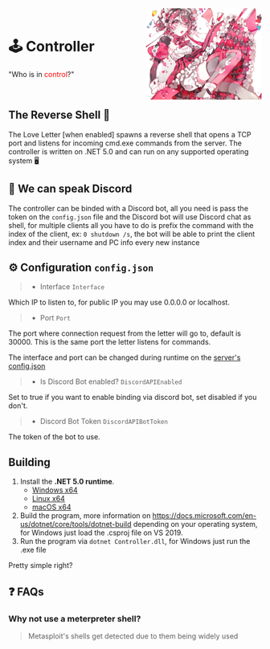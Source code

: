 <div>
  <img width="230" align="right" src="../Repo/Images/3.png" alt="LoveLetter"/>
  <br>
  <h1>🕹️ Controller</h1>
  <p>"Who is in <span style="color:red">control</span>?"</p>
</div>
<br/>

## The Reverse Shell 🐚
The Love Letter [when enabled] spawns a reverse shell that opens a TCP port and listens for incoming cmd.exe commands from the server. The controller is written on .NET 5.0 and can run on any supported operating system 🖥️

## 🤖 We can speak Discord
The controller can be binded with a Discord bot, all you need is pass the token on the ```config.json``` file and the Discord bot will use Discord chat as shell, for multiple clients all you have to do is prefix the command with the index of the client, ex: ```0 shutdown /s```, the bot will be able to print the client index and their username and PC info every new instance

## ⚙️ Configuration ```config.json```
> - Interface ```Interface```

Which IP to listen to, for public IP you may use 0.0.0.0 or localhost.

> - Port ```Port```

The port where connection request from the letter will go to, default is 30000. This is the same port the letter listens for commands.

The interface and port can be changed during runtime on the [server's config.json](../Server/)

> - Is Discord Bot enabled? ```DiscordAPIEnabled```

Set to true if you want to enable binding via discord bot, set disabled if you don't.

> - Discord Bot Token ```DiscordAPIBotToken```

The token of the bot to use.

## Building
1. Install the **.NET 5.0 runtime**.
    - [Windows x64](https://dotnet.microsoft.com/download/dotnet/thank-you/runtime-5.0.7-windows-x64-installer)
    - [Linux x64](https://docs.microsoft.com/en-us/dotnet/core/install/linux)
    - [macOS x64](https://dotnet.microsoft.com/download/dotnet/thank-you/runtime-5.0.7-macos-x64-installer)
1. Build the program, more information on https://docs.microsoft.com/en-us/dotnet/core/tools/dotnet-build depending on your operating system, for Windows just load the .csproj file on VS 2019.
1. Run the program via ```dotnet Controller.dll```, for Windows just run the .exe file

Pretty simple right?

## ❓ FAQs
### Why not use a meterpreter shell?
> Metasploit's shells get detected due to them being widely used